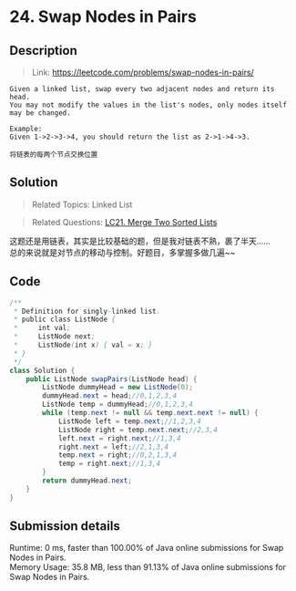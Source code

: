 # 24. Swap Nodes in Pairs

## Description

> Link: https://leetcode.com/problems/swap-nodes-in-pairs/

```
Given a linked list, swap every two adjacent nodes and return its head.
You may not modify the values in the list's nodes, only nodes itself may be changed.
 
Example:
Given 1->2->3->4, you should return the list as 2->1->4->3.

将链表的每两个节点交换位置

```


## Solution

> Related Topics: Linked List

> Related Questions: [LC21. Merge Two Sorted Lists](https://github.com/Zingg7/LeetCode/blob/master/21.%20Merge%20Two%20Sorted%20Lists.md)

这题还是用链表，其实是比较基础的题，但是我对链表不熟，裹了半天……<br>
总的来说就是对节点的移动与控制。好题目，多掌握多做几遍~~

## Code

```java
/**
 * Definition for singly-linked list.
 * public class ListNode {
 *     int val;
 *     ListNode next;
 *     ListNode(int x) { val = x; }
 * }
 */
class Solution {
    public ListNode swapPairs(ListNode head) {
        ListNode dummyHead = new ListNode(0);
        dummyHead.next = head;//0,1,2,3,4
        ListNode temp = dummyHead;//0,1,2,3,4
        while (temp.next != null && temp.next.next != null) {
            ListNode left = temp.next;//1,2,3,4
            ListNode right = temp.next.next;//2,3,4
            left.next = right.next;//1,3,4
            right.next = left;//2,1,3,4
            temp.next = right;//0,2,1,3,4
            temp = right.next;//1,3,4
        }
        return dummyHead.next;
    }
}
```


## Submission details
Runtime: 0 ms, faster than 100.00% of Java online submissions for Swap Nodes in Pairs.<br>
Memory Usage: 35.8 MB, less than 91.13% of Java online submissions for Swap Nodes in Pairs.
